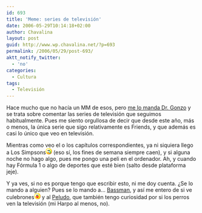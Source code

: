 ```yaml
---
id: 693
title: 'Meme: series de televisión'
date: 2006-05-29T10:14:18+02:00
author: Chavalina
layout: post
guid: http://www.wp.chavalina.net/?p=693
permalink: /2006/05/29/post-693/
aktt_notify_twitter:
  - 'no'
categories:
  - Cultura
tags:
  - Televisión
---
```

Hace mucho que no hacía un MM de esos, pero <a href="http://gonzolog.net/2006/05/un-meme-mas/" target="_blank">me lo manda Dr. Gonzo</a> y se trata sobre comentar las series de televisión que seguimos habitualmente. Pues me siento orgullosa de decir que desde este año, más o menos, la única serie que sigo relativamente es Friends, y que además es casi lo único que veo en televisión.

Mientras como veo el o los capítulos correspondientes, ya ni siquiera llego a Los Simpsons![llorar](/imagenes/emoticonos/llorar.gif) (eso sí, los fines de semana siempre caen), y si alguna noche no hago algo, pues me pongo una peli en el ordenador. Ah, y cuando hay Fórmula 1 o algo de deportes que esté bien (salto desde plataforma jeje).

Y ya ves, si no es porque tengo que escribir esto, ni me doy cuenta. ¿Se lo mando a alguien? Pues se lo mando a… <a href="http://inbasswetrust.blogspot.com/" target="_blank">Bassman</a>, y así me entero de si ve culebrones![emo](/imagenes/emoticonos/risa.gif) y al <a href="http://peludin.blogspot.com/" target="_blank">Peludo</a>, que también tengo curiosidad por si los perros ven la televisión (mi Harpo al menos, no).